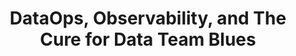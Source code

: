 ---
episode: 9
guests:
- christopherbergh
ids:
  anchor: atatalksclub/episodes/DataOps--Observability--and-The-Cure-for-Data-Team-Blues---Christopher-Bergh-e2n775f
  youtube: HzGpIxV8HtA
image: images/podcast/s18e09-dataops-observability-and-cure-for-data-team-blues.jpg

description: "Master DataOps and observability. Learn monitoring data systems, preventing failures, and curing common data team challenges effectively."

links:
  anchor: https://podcasters.spotify.com/pod/show/datatalksclub/episodes/DataOps--Observability--and-The-Cure-for-Data-Team-Blues---Christopher-Bergh-e2n775f
  apple: https://podcasts.apple.com/us/podcast/dataops-observability-and-the-cure-for-data-team/id1541710331?i=1000665429770
  spotify: https://open.spotify.com/episode/02VoOk5UkMcvfq7VkSOegb
  youtube: https://www.youtube.com/watch?v=HzGpIxV8HtA
season: 18
short: DataOps, Observability, and The Cure for Data Team Blues
title: DataOps, Observability, and The Cure for Data Team Blues
transcript:
- line: This week, we’re discussing DataOps again. Maybe it’s becoming a tradition
    to talk about DataOps once a year, though we missed last year. It’s been a while
    since we had Chris on the podcast. So, today we have a special guest, Christopher
    Bergh. Christopher is the Co-Founder, CEO, and Head Chef at DataKitchen, with
    over 25 years of experience—probably more now—in analytics and software engineering.
    He's a co-author of the "DataOps Cookbook" and the "DataOps Manifesto." It’s not
    the first time we've had him here. We interviewed him two years ago, also about
    DataOps. Today, we’ll catch up and see what’s changed in these two years. Welcome
    to the interview, Chris!
  sec: 132
  time: '2:12'
  who: Alexey
- header: DataOps and Christopher's background
- line: Thank you for having me. I'm happy to be here, discussing all things related
    to DataOps, why it matters, and what's changed. Excited to dive in.
  sec: 198
  time: '3:18'
  who: Christopher
- line: Great. So, the questions for today’s interview were prepared by Johanna Bayer.
    Thanks, Johanna, for your help. Before we dive into DataOps, could you give us
    a brief overview of your career journey? For those who haven't listened to our
    previous podcast, tell us a bit about yourself. And for those who have, maybe
    a quick update on what's changed in the last two years.
  sec: 211
  time: '3:31'
  who: Alexey
- line: Sure. My name is Chris, and I'm an engineer at heart. I spent the first 15
    years of my career working in software, building both AI and non-AI systems at
    places like NASA, MIT Lincoln Lab, some startups, and Microsoft. Around 2005,
    I got into data, thinking it would be easier and I'd be able to go home at five.
    I was wrong.
  sec: 245
  time: '4:05'
  who: Christopher
- line: You started your own company, right?
  sec: 283
  time: '4:43'
  who: Alexey
- line: Yes, and it didn't go as planned. The challenging part wasn’t doing the data
    work itself. We had talented people for that. The real challenge was the systems
    around the data. We had a lot of errors in production, and we couldn’t move fast
    enough to meet customer demands. I used to avoid checking my Blackberry on my
    way to work because I dreaded seeing problems. If there weren’t any issues, I’d
    walk in happily. If there were, I’d brace myself.
  sec: 287
  time: '4:47'
  who: Christopher
- header: Early challenges in data management and the pre-Hadoop era
- line: Was this during the Hadoop era, before all the big data technology boom?
  sec: 361
  time: '6:01'
  who: Alexey
- line: This was actually before Hadoop. We used SQL Server, and our team was so skilled
    that we turned SQL Server into a columnar database to make things faster. Even
    then, the core principles were the same. We dealt with databases, indexes, queries,
    etc. We just used racks of servers instead of the cloud. What I learned was that
    managing a data and analytics team is tough. I started thinking of it as running
    a factory, not for cars but for insights. How do you keep production quality high
    while making changes frequently?
  sec: 366
  time: '6:06'
  who: Christopher
- header: Evolution of DevOps and its influence on data practices
- line: Interesting. So, you mentioned DevOps. When did the concept of DevOps start
    gaining traction? How did it influence you?
  sec: 509
  time: '8:29'
  who: Alexey
- line: Well, the Agile Manifesto came out in 2001, and the first real DevOps practices
    started around 2009 with automated deployment at Twitter. The first DevOps meetup
    happened shortly after that. It's been about 15 years since DevOps really took
    off.
  sec: 533
  time: '8:53'
  who: Christopher
- line: I started my career in 2010, and I remember manually deploying Java applications
    via SFTP. It was nerve-wracking, just hoping nothing would break.
  sec: 578
  time: '9:38'
  who: Alexey
- line: Right? Was that in the documentation too? "Deploy and cross your fingers"?
  sec: 603
  time: '10:03'
  who: Christopher
- line: Almost, there was a page in the internal wiki on how to do that.
  sec: 618
  time: '10:18'
  who: Alexey
- line: Exactly. The question is, why didn't we automate deployments back then or
    have extensive regression tests? Nowadays, it's almost unthinkable not to use
    CI/CD or automated tests in software development. Yet, in data and analytics,
    that hasn't always been the case.
  sec: 629
  time: '10:29'
  who: Christopher
- header: What is DataOps and its importance in the industry
- line: Let's step back and summarize what DataOps is. Then we can talk about what's
    changed in the last two years.
  sec: 713
  time: '11:53'
  who: Alexey
- line: 'Sure. DataOps starts with acknowledging some hard truths about data and analytics:
    we''re often not successful, and many people in these roles are unhappy. We did
    a survey with 700 data engineers, and 78% wanted their job to come with a therapist.
    Fifty percent were considering leaving the field altogether. Teams often fall
    into two categories: heroic, working non-stop but burning out, or bogged down
    in so much process that everything moves at a snail''s pace, leading to frustration.'
  sec: 723
  time: '12:03'
  who: Christopher
- line: So, the only option is to quit and start something else, right?
  sec: 802
  time: '13:22'
  who: Alexey
- line: Unfortunately, yes. When a team relies on heroes or strict processes, you
    end up with a few people holding all the knowledge. If they leave, the team struggles,
    creating a bottleneck. DataOps is about finding a balance. You don't have to live
    in constant fear of making mistakes or being a hero 24/7. There's a middle ground
    where productivity thrives.
  sec: 807
  time: '13:27'
  who: Christopher
- line: Fear is when you're scared of deploying changes because things might break,
    right?
  sec: 857
  time: '14:17'
  who: Alexey
- line: Exactly. Fearful teams often have excessive checklists and reviews. Heroic
    teams will deploy changes and hope for the best, ready to fix issues at any time,
    even if it's their kid's birthday. That’s not sustainable. As a manager, I’ve
    learned to praise the heroism publicly but privately work to ensure those situations
    don't happen again.
  sec: 883
  time: '14:43'
  who: Christopher
- line: So, DataOps involves processes and tools to help move without fear and avoid
    heroism, right?
  sec: 952
  time: '15:52'
  who: Alexey
- line: Yes. DataOps aims to reduce errors in production, whether they're caused by
    bad data, code issues, server failures, or delays. Automation, testing, monitoring,
    and observability are all part of this. By focusing on reducing errors and improving
    cycle time, we can eliminate waste and increase productivity. Gartner reported
    that teams using DataOps tools and practices are ten times more productive, which
    aligns with what I’ve seen.
  sec: 970
  time: '16:10'
  who: Christopher
- header: The current state of DataOps and its evolution over the past two years
- line: Two years ago, there was a lot of hype around MLOps. It brought attention
    to other areas like DataOps. Now, the focus has shifted to AI and LLMs, and it
    seems like DataOps isn’t talked about as much. What’s been happening in DataOps
    over the last two years?
  sec: 1126
  time: '18:46'
  who: Alexey
- line: Good question. I think it’s important to differentiate between buzzwords and
    core principles. DataOps, much like DevOps, is built on lean manufacturing principles
    from the Toyota Production System. These concepts are decades old but still relevant.
    The marketing around new terms like Data Mesh or Data Observability often distorts
    their meanings, which can be frustrating. At its core, DataOps is about agility
    and system thinking—whether you’re working with data, ML models, or LLMs, the
    principles remain the same.
  sec: 1224
  time: '20:24'
  who: Christopher
- header: Systems thinking in DataOps and managing day one vs. day two and day three
- line: You mentioned "thinking in systems." What does that mean?
  sec: 1436
  time: '23:56'
  who: Alexey
- line: It’s about considering not just the initial build of a project but also how
    it will operate on day two and beyond. Day one is building something for the customer.
    Day two is running that system with new data. Day three is making changes based
    on evolving customer needs. A lot of data teams focus on day one, but managing
    day two and day three requires systems thinking. You need to build processes around
    quality checks, monitoring, and quick, safe deployments.
  sec: 1464
  time: '24:24'
  who: Christopher
- line: Let's take a data scientist as an example. They pull data, do some transformations,
    and build a model. Day one is about getting that initial version ready. What happens
    on day two?
  sec: 1573
  time: '26:13'
  who: Alexey
- line: Day two is about making sure those models can run reliably with new data,
    identifying issues before they impact customers. It’s also about ensuring that
    new team members can make changes confidently. For example, a 23-year-old just
    out of college should be able to tweak a line of code and deploy it, knowing that
    the system will catch any problems. That requires solid testing, monitoring, and
    automation frameworks.
  sec: 1614
  time: '26:54'
  who: Christopher
- header: Implementing robust systems for continuous integration and delivery in data
    science
- line: So, thinking in systems means having a platform with integrated components
    like regression tests, automated deployment, and monitoring. This setup ensures
    that changes can be made safely and efficiently.
  sec: 1855
  time: '30:55'
  who: Alexey
- line: Exactly. It’s about finding problems before they reach production. You need
    robust CI/CD pipelines, test data reflective of real-world scenarios, and infrastructure
    as code. If you can deploy quickly with low risk and involve new team members
    in a way that doesn’t jeopardize production, you’ll significantly reduce wasted
    time and effort.
  sec: 1905
  time: '31:45'
  who: Christopher
- header: Reducing waste and inefficiency through DataOps processes
- line: You mentioned that some waste is inevitable. How do DataOps processes help
    minimize this?
  sec: 2053
  time: '34:13'
  who: Alexey
- line: DataOps helps by implementing processes and tools that focus on reducing errors
    and cycle time. Things like version control, automated testing, and observability
    are crucial. However, adoption is slower than I’d hoped. Even with more companies
    using tools like DBT, there’s still a lot of heroism and fear-based decision-making.
  sec: 2136
  time: '35:36'
  who: Christopher
- header: Challenges in adoption and the impact of AI tools like ChatGPT
- line: Maybe everyone’s just too busy playing with ChatGPT now!
  sec: 2344
  time: '39:04'
  who: Alexey
- line: That’s a part of it. There’s a lot of focus on generating things—models, dashboards,
    ETL code—with AI tools. But, focusing on optimizing the creation process only
    tackles a small part of the problem. The majority of time is spent on rework,
    fixing issues, and miscommunication. Reducing waste is where the real productivity
    gains are.
  sec: 2349
  time: '39:09'
  who: Christopher
- header: Automating deployment and using CI/CD to minimize errors
- line: How do DataOps processes help in reducing this waste?
  sec: 2559
  time: '42:39'
  who: Alexey
- line: It’s about automating deployment, using version control, and having tests
    that run in development before production. Just using Git isn’t enough; you need
    end-to-end tests and automated checks. Often, data engineers might use these practices,
    but data scientists or analysts may not, leading to inconsistencies. The whole
    team needs to be on board with these practices.
  sec: 2582
  time: '43:02'
  who: Christopher
- line: That makes sense. Still, it's surprising that more teams aren't using CI/CD
    and Git. To me, it seems like common sense.
  sec: 2670
  time: '44:30'
  who: Alexey
- line: It is, but there are varying levels of adoption. Some might use Git and basic
    CI/CD but lack comprehensive testing or integration with all their tools. Others
    might have pockets of good practice but not across the entire team. What we need
    is for data and analytics teams to adopt a more critical view of their processes,
    as software engineers do.
  sec: 2787
  time: '46:27'
  who: Christopher
- header: Shifting focus from development to production in DataOps
- line: You’ve shifted your focus from development to production. Why is that?
  sec: 3029
  time: '50:29'
  who: Alexey
- line: We found that most teams had built things in production without much consideration
    for development best practices. It was easier to start by observing and monitoring
    production systems. We also realized that the senior-most leaders, like Chief
    Data Officers, often don’t last long in their roles. So we shifted our focus to
    individual contributors—data engineers and scientists who can start implementing
    these practices.
  sec: 3031
  time: '50:31'
  who: Christopher
- header: Importance and role of Kubernetes and data versioning best practices
- line: 'A question from the audience: How important is learning Kubernetes in the
    industry? Has it been widely adopted?'
  sec: 3162
  time: '52:42'
  who: Alexey
- line: Kubernetes is important, but it’s complex. Learn Docker first. If you’re managing
    a smaller team, you might not need Kubernetes. It’s beneficial if you’re running
    many processes, but there are lighter-weight options that might work better for
    smaller use cases.
  sec: 3162
  time: '52:42'
  who: Christopher
- line: 'There are also tools like Google Cloud Run and other serverless options that
    might be simpler to use. Another audience question: How is data versioned in the
    industry these days, and what’s your advice?'
  sec: 3245
  time: '54:05'
  who: Alexey
- line: I’m not a big fan of versioning data itself. I prefer immutability—keeping
    the raw data unchanged and versioning the code that acts upon it. Focus on having
    immutable data with functional access methods and version the processing logic
    instead.
  sec: 3377
  time: '56:17'
  who: Christopher
- header: The role of mindset and culture in reducing turnover and improving DataOps
    practices
- line: 'That approach aligns with functional programming principles, where immutability
    simplifies concurrency issues. Final question: Should the solution for high turnover
    in teams be more about mindset and culture rather than just tooling?'
  sec: 3495
  time: '58:15'
  who: Alexey
- line: Absolutely. Culture and mindset are critical. Tools alone won’t solve the
    problem. Teams need to advocate for better processes and leadership needs to prioritize
    building systems that reduce frustration and increase efficiency. It's about making
    work more enjoyable and sustainable.
  sec: 3514
  time: '58:34'
  who: Christopher
- line: We could keep discussing this for hours, but we’re out of time. Chris, thanks
    for joining us so early in the morning and sharing your insights. I really enjoyed
    our conversation. Thanks, everyone, for tuning in. Looking forward to catching
    up again in a couple of years.
  sec: 3680
  time: '1:01:20'
  who: Alexey
- line: Thanks for the opportunity. I enjoyed it. Take care, everyone!
  sec: 3844
  time: '1:04:04'
  who: Christopher
- line: Goodbye!
  sec: 3847
  time: '1:04:07'
  who: Alexey
---